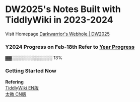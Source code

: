 # DW2025's Notes Built with TiddlyWiki in 2023-2024
Visit Homepage [Darkwarrior's Webhole | DW2025](https://darkwarrior2025.xyz)    

### Y2024 Progress on Feb-18th   Refer to [Year Progress](https://progressbarserver.appspot.com/)

▓▓░░░░░░░░░░░░░ 13%    

### Getting Started Now 
**Refering**    
[TiddlyWiki EN版](https://tiddlywiki.com/#GettingStarted)      
[太微 CN版](https://keatonlao.github.io/tiddlywiki-xp/)    
